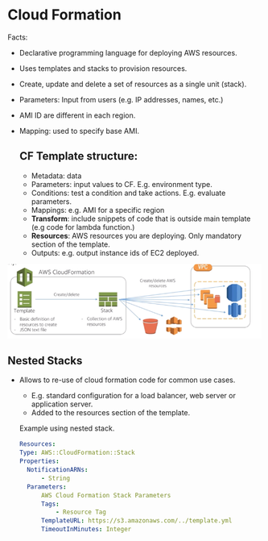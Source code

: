 # Cloud Formation

Facts:
- Declarative programming language for deploying AWS resources.

- Uses templates and stacks to provision resources.

- Create, update and delete a set of resources as a single unit (stack).

- Parameters: Input from users (e.g. IP addresses, names, etc.)

- AMI ID are different in each region.

- Mapping: used to specify base AMI.

  

  

  ## CF Template structure:

  - Metadata: data  
  - Parameters: input values to CF. E.g. environment type.
  - Conditions: test a condition and take actions. E.g. evaluate parameters.
  - Mappings: e.g. AMI for a specific region
  - **Transform**: include snippets of code that is outside main template (e.g code for lambda function.)
  - **Resources**: AWS resources you are deploying. Only mandatory section of the template.
  - Outputs: e.g. output instance ids of EC2 deployed. 




![CloudFormation](../images/cloudformation.png)



## Nested Stacks

- Allows to re-use of cloud formation code for common use cases.

  - E.g. standard configuration for a load balancer, web server or application server.
  - Added to the resources section of the template.

  

  Example using nested stack.

  ```yaml
  Resources:
  Type: AWS::CloudFormation::Stack
  Properties:
  	NotificationARNs:
  		- String
  	Parameters:
  		AWS Cloud Formation Stack Parameters
  		Tags:
  			- Resource Tag
  		TemplateURL: https://s3.amazonaws.com/../template.yml
  		TimeoutInMinutes: Integer
  ```

  